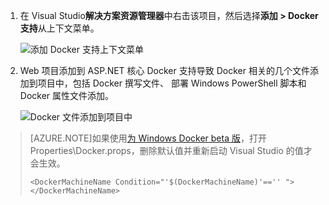 1. 在 Visual Studio**解决方案资源管理器**中右击该项目，然后选择**添加 > Docker 支持**从上下文菜单。

    ![添加 Docker 支持上下文菜单](media/vs-azure-tools-docker-add-docker-support/docker-support-context-menu.png)

1. Web 项目添加到 ASP.NET 核心 Docker 支持导致 Docker 相关的几个文件添加到项目中，包括 Docker 撰写文件、 部署 Windows PowerShell 脚本和 Docker 属性文件添加。 

    ![Docker 文件添加到项目中](media/vs-azure-tools-docker-add-docker-support/docker-files-added.png)
    
> [AZURE.NOTE]如果使用[为 Windows Docker beta 版](https://beta.docker.com)，打开 Properties\Docker.props，删除默认值并重新启动 Visual Studio 的值才会生效。
> 
> ```
> <DockerMachineName Condition="'$(DockerMachineName)'=='' "></DockerMachineName>
> ```
